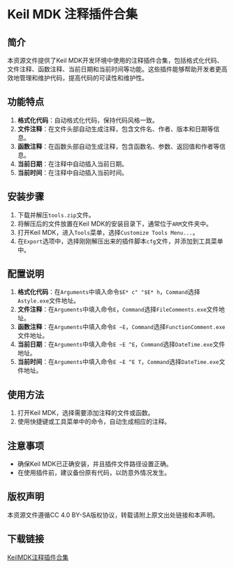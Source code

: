 # Keil MDK 注释插件合集

## 简介
本资源文件提供了Keil MDK开发环境中使用的注释插件合集，包括格式化代码、文件注释、函数注释、当前日期和当前时间等功能。这些插件能够帮助开发者更高效地管理和维护代码，提高代码的可读性和维护性。

## 功能特点
1. **格式化代码**：自动格式化代码，保持代码风格一致。
2. **文件注释**：在文件头部自动生成注释，包含文件名、作者、版本和日期等信息。
3. **函数注释**：在函数头部自动生成注释，包含函数名、参数、返回值和作者等信息。
4. **当前日期**：在注释中自动插入当前日期。
5. **当前时间**：在注释中自动插入当前时间。

## 安装步骤
1. 下载并解压`tools.zip`文件。
2. 将解压后的文件放置在Keil MDK的安装目录下，通常位于`ARM`文件夹中。
3. 打开Keil MDK，进入`Tools`菜单，选择`Customize Tools Menu...`。
4. 在`Export`选项中，选择刚刚解压出来的插件脚本`cfg`文件，并添加到工具菜单中。

## 配置说明
1. **格式化代码**：在`Arguments`中填入命令`$E* c" "$E* h`，`Command`选择`Astyle.exe`文件地址。
2. **文件注释**：在`Arguments`中填入命令`E`，`Command`选择`FileComments.exe`文件地址。
3. **函数注释**：在`Arguments`中填入命令`E ~E`，`Command`选择`FunctionComment.exe`文件地址。
4. **当前日期**：在`Arguments`中填入命令`E ~E ^E`，`Command`选择`DateTime.exe`文件地址。
5. **当前时间**：在`Arguments`中填入命令`E ~E ^E T`，`Command`选择`DateTime.exe`文件地址。

## 使用方法
1. 打开Keil MDK，选择需要添加注释的文件或函数。
2. 使用快捷键或工具菜单中的命令，自动生成相应的注释。

## 注意事项
- 确保Keil MDK已正确安装，并且插件文件路径设置正确。
- 在使用插件前，建议备份原有代码，以防意外情况发生。

## 版权声明
本资源文件遵循CC 4.0 BY-SA版权协议，转载请附上原文出处链接和本声明。

## 下载链接

[KeilMDK注释插件合集](https://pan.quark.cn/s/bb2027e3b68f)